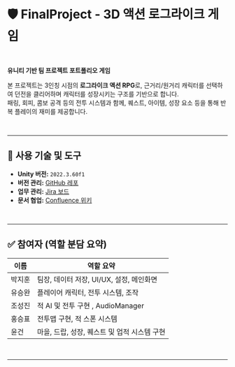 # 🛡️ FinalProject - 3D 액션 로그라이크 게임
  
<br>  
  
**유니티 기반 팀 프로젝트 포트폴리오 게임**

본 프로젝트는 3인칭 시점의 **로그라이크 액션 RPG**로, 근거리/원거리 캐릭터를 선택하여 던전을 클리어하며 캐릭터를 성장시키는 구조를 기반으로 합니다.  
패링, 회피, 콤보 공격 등의 전투 시스템과 함께, 퀘스트, 아이템, 성장 요소 등을 통해 반복 플레이의 재미를 제공합니다.  
  
<br>  
  
---

## 🔧 사용 기술 및 도구

- **Unity 버전:** `2022.3.60f1`
- **버전 관리:** [GitHub 레포](https://github.com/Omok-nuni/FianlProject)
- **업무 관리:** [Jira 보드](https://mdddd.atlassian.net/jira/software/projects/FIN/boards/42)
- **문서 협업:** [Confluence 위키](https://mdddd.atlassian.net/wiki/spaces/FinalProje/overview?homepageId=15663520)
  
<br>  
  
---


## ✅ 참여자 (역할 분담 요약)

| 이름     | 역할 요약                                   |
|--------|--------------------------------------------|
| 박지훈 | 팀장, 데이터 저장, UI/UX, 설정, 메인화면          |
| 유승완 | 플레이어 캐릭터, 전투 시스템, 조작                |
| 조성진 | 적 AI 및 전투 구현 , AudioManager                            |
| 홍승표 | 전투맵 구현, 적 스폰 시스템                        |
| 윤건   | 마을, 드랍, 성장, 퀘스트 및 업적 시스템 구현            |
  
<br>  
  
---
